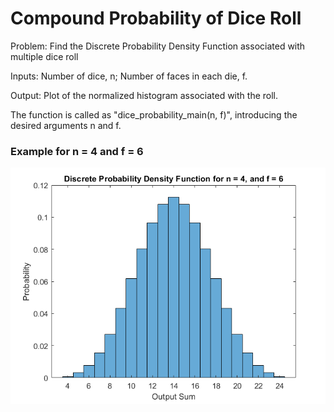 # Compound Probability of Dice Roll

Problem:
    Find the Discrete Probability Density Function associated with multiple dice roll

Inputs:
    Number of dice, n;
    Number of faces in each die, f.
  
Output:
    Plot of the normalized histogram associated with the roll.

The function is called as "dice_probability_main(n, f)", introducing the desired arguments n and f.


### Example for n = 4 and f = 6

![alt text]( /Images/4_6_sided_dice.png )
